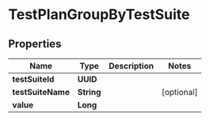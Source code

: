 

# TestPlanGroupByTestSuite


## Properties

| Name | Type | Description | Notes |
|------------ | ------------- | ------------- | -------------|
|**testSuiteId** | **UUID** |  |  |
|**testSuiteName** | **String** |  |  [optional] |
|**value** | **Long** |  |  |




